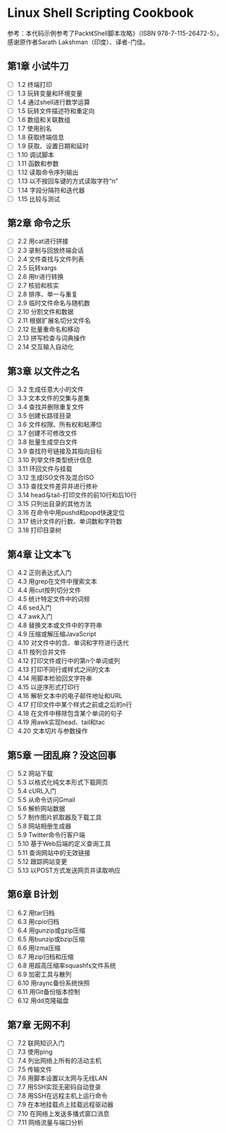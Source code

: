 # Linux Shell Scripting Cookbook
参考：本代码示例参考了Packt《Shell脚本攻略》（ISBN 978-7-115-26472-5）。感谢原作者Sarath Lakshman（印度）、译者-门佳。

## 第1章 小试牛刀
- [ ] 1.2 终端打印
- [ ] 1.3 玩转变量和环境变量
- [ ] 1.4 通过shell进行数学运算
- [ ] 1.5 玩转文件描述符和重定向
- [ ] 1.6 数组和关联数组
- [ ] 1.7 使用别名
- [ ] 1.8 获取终端信息
- [ ] 1.9 获取、设置日期和延时
- [ ] 1.10 调试脚本
- [ ] 1.11 函数和参数
- [ ] 1.12 读取命令序列输出
- [ ] 1.13 以不按回车键的方式读取字符“n”
- [ ] 1.14 字段分隔符和迭代器
- [ ] 1.15 比较与测试

## 第2章 命令之乐
- [ ] 2.2 用cat进行拼接
- [ ] 2.3 录制与回放终端会话
- [ ] 2.4 文件查找与文件列表
- [ ] 2.5 玩转xargs
- [ ] 2.6 用tr进行转换
- [ ] 2.7 核验和核实
- [ ] 2.8 排序、单一与重复
- [ ] 2.9 临时文件命名与随机数
- [ ] 2.10 分割文件和数据
- [ ] 2.11 根据扩展名切分文件名
- [ ] 2.12 批量重命名和移动
- [ ] 2.13 拼写检查与词典操作
- [ ] 2.14 交互输入自动化

## 第3章 以文件之名
- [ ] 3.2 生成任意大小的文件
- [ ] 3.3 文本文件的交集与差集
- [ ] 3.4 查找并删除重复文件
- [ ] 3.5 创建长路径目录
- [ ] 3.6 文件权限、所有权和粘滞位
- [ ] 3.7 创建不可修改文件
- [ ] 3.8 批量生成空白文件
- [ ] 3.9 查找符号链接及其指向目标
- [ ] 3.10 列举文件类型统计信息
- [ ] 3.11 环回文件与挂载
- [ ] 3.12 生成ISO文件及混合ISO
- [ ] 3.13 查找文件差异并进行修补
- [ ] 3.14 head与tail-打印文件的前10行和后10行
- [ ] 3.15 只列出目录的其他方法
- [ ] 3.16 在命令中用pushd和popd快速定位
- [ ] 3.17 统计文件的行数、单词数和字符数
- [ ] 3.18 打印目录树

## 第4章 让文本飞
- [ ] 4.2 正则表达式入门
- [ ] 4.3 用grep在文件中搜索文本
- [ ] 4.4 用cut按列切分文件
- [ ] 4.5 统计特定文件中的词频
- [ ] 4.6 sed入门
- [ ] 4.7 awk入门
- [ ] 4.8 替换文本或文件中的字符串
- [ ] 4.9 压缩或解压缩JavaScript
- [ ] 4.10 对文件中的含、单词和字符进行迭代
- [ ] 4.11 按列合并文件
- [ ] 4.12 打印文件或行中的第n个单词或列
- [ ] 4.13 打印不同行或样式之间的文本
- [ ] 4.14 用脚本检验回文字符串
- [ ] 4.15 以逆序形式打印行
- [ ] 4.16 解析文本中的电子邮件地址和URL
- [ ] 4.17 打印文件中某个样式之前或之后的n行
- [ ] 4.18 在文件中移除包含某个单词的句子
- [ ] 4.19 用awk实现head、tail和tac
- [ ] 4.20 文本切片与参数操作

## 第5章 一团乱麻？没这回事
- [ ] 5.2 网站下载
- [ ] 5.3 以格式化纯文本形式下载网页
- [ ] 5.4 cURL入门
- [ ] 5.5 从命令访问Gmail
- [ ] 5.6 解析网站数据
- [ ] 5.7 制作图片抓取器及下载工具
- [ ] 5.8 网站相册生成器
- [ ] 5.9 Twitter命令行客户端
- [ ] 5.10 基于Web后端的定义查询工具
- [ ] 5.11 查询网站中的无效链接
- [ ] 5.12 跟踪网站变更
- [ ] 5.13 以POST方式发送网页并读取响应

## 第6章 B计划
- [ ] 6.2 用tar归档
- [ ] 6.3 用cpio归档
- [ ] 6.4 用gunzip或gzip压缩
- [ ] 6.5 用bunzip或bzip压缩
- [ ] 6.6 用lzma压缩
- [ ] 6.7 用zip归档和压缩
- [ ] 6.8 用超高压缩率squashfs文件系统
- [ ] 6.9 加密工具与散列
- [ ] 6.10 用raync备份系统快照
- [ ] 6.11 用Git备份版本控制
- [ ] 6.12 用dd克隆磁盘

## 第7章 无网不利
- [ ] 7.2 联网知识入门
- [ ] 7.3 使用ping
- [ ] 7.4 列出网络上所有的活动主机
- [ ] 7.5 传输文件
- [ ] 7.6 用脚本设置以太网与无线LAN
- [ ] 7.7 用SSH实现无密码自动登录
- [ ] 7.8 用SSH在远程主机上运行命令
- [ ] 7.9 在本地挂载点上挂载远程驱动器
- [ ] 7.10 在网络上发送多播式窗口消息
- [ ] 7.11 网络流量与端口分析
